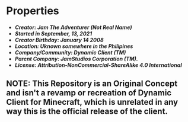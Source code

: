 # Properties
- ***Creator: Jam The Adventurer (Not Real Name)*** 
- ***Started in September, 13, 2021***
- ***Creator Birthday: January 14 2008*** 
- ***Location: Uknown somewhere in the Philipines***
- ***Company/Community: Dynamic Client (TM)***
- ***Parent Company: JamStudios Corporation (TM).***
- ***License: Attribution-NonCommercial-ShareAlike 4.0 International***

## NOTE: This Repository is an Original Concept and isn't a revamp or recreation of Dynamic Client for Minecraft, which is unrelated in any way this is the official release of the client.


